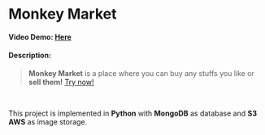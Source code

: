 # Monkey Market

#### Video Demo: [Here](https://google.com/)

#### Description:
>**Monkey Market** is a place where you can buy any stuffs you like or **sell them!** [Try now!](https://python-monkey-market.herokuapp.com/)
<br/>

This project is implemented in **Python** with **MongoDB** as database and **S3 AWS** as image storage.
